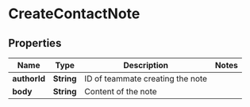 

# CreateContactNote


## Properties

| Name | Type | Description | Notes |
|------------ | ------------- | ------------- | -------------|
|**authorId** | **String** | ID of teammate creating the note |  |
|**body** | **String** | Content of the note |  |



